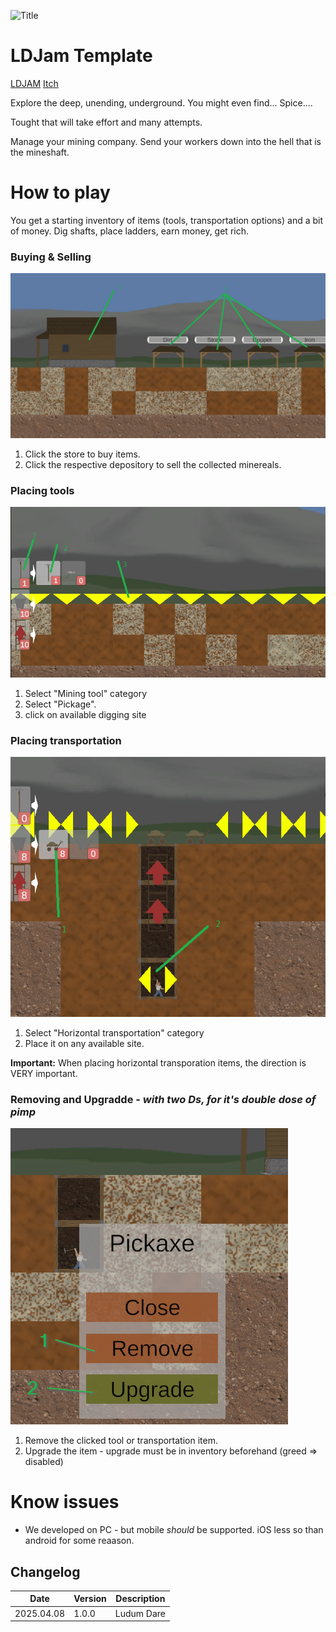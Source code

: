 ![Title](https://github.com/Pentaworks-Group/ldjamTemplate/blob/main/Data/Pentaworks.png?raw=true)


# LDJam Template
[LDJAM](https://ldjam.com/events/ludum-dare/57/m-i-n-e-massive-indifferent-neverending-exploitation)
[Itch](https://pentaworks.itch.io/mine-ldjam-57)


Explore the deep, unending, underground. You might even find... Spice....

Tought that will take effort and many attempts.

Manage your mining company. Send your workers down into the hell that is the mineshaft.

# How to play

You get a starting inventory of items (tools, transportation options) and a bit of money. Dig shafts, place ladders, earn money, get rich.

### Buying  & Selling
![OverviewShops.png](https://github.com/Pentaworks-Group/ldjam57/blob/main/Data/OverviewShops.png?raw=true)
1. Click the store to buy items.
2. Click the respective depository to sell the collected minereals.

### Placing tools
![PlaceDigger.png](https://github.com/Pentaworks-Group/ldjam57/blob/main/Data/PlaceDigger.png?raw=true)
1. Select "Mining tool" category
2. Select "Pickage".
3. click on available digging site

### Placing transportation
![PlaceHorizontal.png](https://github.com/Pentaworks-Group/ldjam57/blob/main/Data/PlaceHorizontal.png?raw=true)
1. Select "Horizontal transportation" category
2. Place it on any available site.

**Important:** When placing horizontal transporation items, the direction is VERY important.

### Removing and Upgradde *- with two Ds, for it's double dose of pimp*
![ToolMenu-Arrow.png](https://github.com/Pentaworks-Group/ldjam57/blob/main/Data/ToolMenu-Arrow.png?raw=true)
1. Remove the clicked tool or transportation item.
2. Upgrade the item - upgrade must be in inventory beforehand (greed => disabled)

# Know issues
 - We developed on PC - but mobile *should* be supported. iOS less so than android for some reaason.

## Changelog


|     Date   | Version | Description
|------------|---------|------------
| 2025.04.08 |  1.0.0  | Ludum Dare

